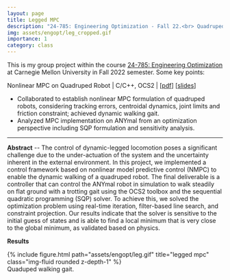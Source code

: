 ```yaml
---
layout: page
title: Legged MPC
description: "24-785: Engineering Optimization - Fall 22.<br> Quadruped Locomotion Through Nonlinear MPC"
img: assets/engopt/leg_cropped.gif
importance: 1
category: class
---
```

This is my group project within the course [24-785: Engineering Optimization](/assets/engopt/Syllabus-1.pdf) at Carnegie Mellon University in Fall 2022 semester. Some key points:

Nonlinear MPC on Quadruped Robot \| C/C++, OCS2 \| [[pdf](/assets/engopt/24_785_Project.pdf)] [[slides](https://docs.google.com/presentation/d/1OexStY2G9-W3HHvMdy2gL0D_vkJwWXlENMZv1wKerUM/edit?usp=sharing)]

- Collaborated to establish nonlinear MPC formulation of quadruped robots, considering tracking errors, centroidal dynamics, joint limits and friction constraint; achieved dynamic walking gait.
- Analyzed MPC implementation on ANYmal from an optimization perspective including SQP formulation and sensitivity analysis.

---

**Abstract** -- The control of dynamic-legged locomotion poses a significant challenge due to the under-actuation of the system and the uncertainty inherent in the external environment. In this project, we implemented a control framework based on nonlinear model predictive control (NMPC) to enable the dynamic walking of a quadruped robot. The final deliverable is a controller that can control the ANYmal robot in simulation to walk steadily on flat ground with a trotting gait using the OCS2 toolbox and the sequential quadratic programming (SQP) solver. To achieve this, we solved the optimization problem using real-time iteration, filter-based line search, and constraint projection. Our results indicate that the solver is sensitive to the initial guess of states and is able to find a local minimum that is very close to the global minimum, as validated based on physics.

**Results**

<div class="row justify-content-sm-center">
    <div class="col-sm-6 mt-3 mt-md-0">
        {% include figure.html path="assets/engopt/leg.gif" title="legged mpc" class="img-fluid rounded z-depth-1" %}
    </div>
</div>
<div class="caption">
    Quaduped walking gait.
</div>